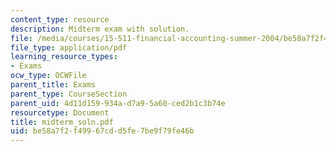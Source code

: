 ```yaml
---
content_type: resource
description: Midterm exam with solution.
file: /media/courses/15-511-financial-accounting-summer-2004/be58a7f2f49967cdd5fe7be9f79fe46b_midterm_soln.pdf
file_type: application/pdf
learning_resource_types:
- Exams
ocw_type: OCWFile
parent_title: Exams
parent_type: CourseSection
parent_uid: 4d11d159-934a-d7a9-5a60-ced2b1c3b74e
resourcetype: Document
title: midterm_soln.pdf
uid: be58a7f2-f499-67cd-d5fe-7be9f79fe46b
---
```

